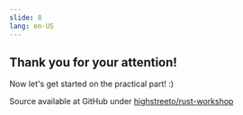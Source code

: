 ```yaml
---
slide: 8
lang: en-US
---
```


<section>

## Thank you for your attention!

Now let's get started on the practical part! :)

Source available at GitHub under [highstreeto/rust-workshop](https://github.com/highstreeto/rust-workshop)

</section>
